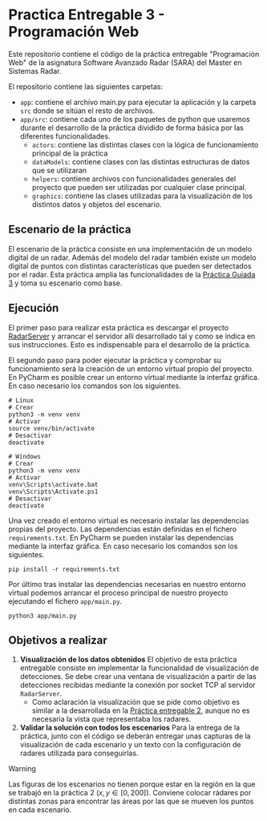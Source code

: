 # Practica Entregable 3 - Programación Web

Este repositorio contiene el código de la práctica entregable "Programación Web"
de la asignatura Software Avanzado Radar (SARA) del Master en Sistemas Radar.

El repositorio contiene las siguientes carpetas:
- `app`: contiene el archivo main.py para ejecutar la aplicación y la carpeta
  `src` donde se sitúan el resto de archivos.
- `app/src`: contiene cada uno de los paquetes de python que usaremos durante
  el desarrollo de la práctica dividido de forma básica por las diferentes
  funcionalidades.
  - `actors`: contiene las distintas clases con la lógica de funcionamiento
  principal de la práctica
  - `dataModels`: contiene clases con las distintas estructuras de datos que se
  utilizaran
  - `helpers`: contiene archivos con funcionalidades generales del proyecto
  que pueden ser utilizadas por cualquier clase principal.
  - `graphics`: contiene las clases utilizadas para la visualización de los
  distintos datos y objetos del escenario.

## Escenario de la práctica
El escenario de la práctica consiste en una implementación de un modelo
digital de un radar. Además del modelo del radar también existe un modelo
digital de puntos con distintas características que pueden ser detectados por
el radar. Esta práctica amplia las funcionalidades de la 
[Práctica Guiada 3](https://github.com/SARA-MSRA-UPM/PG3_programacion_web) y 
toma su escenario como base.


## Ejecución
El primer paso para realizar esta práctica es descargar el proyecto 
[RadarServer](https://github.com/SARA-MSRA-UPM/RadarServer) y arrancar el 
servidor allí desarrollado tal y como se indica en sus instrucciones. Esto es 
indispensable para el desarrollo de la práctica.

El segundo paso para poder ejecutar la práctica y comprobar su funcionamiento
será la creación de un entorno virtual propio del proyecto. En PyCharm es
posible crear un entorno virtual mediante la interfaz gráfica. En caso
necesario los comandos son los siguientes.
```
# Linux
# Crear
python3 -m venv venv
# Activar
source venv/bin/activate
# Desactivar
deactivate

# Windows
# Crear
python3 -m venv venv
# Activar
venv\Scripts\activate.bat
venv\Scripts\Activate.ps1
# Desactivar
deactivate
```

Una vez creado el entorno virtual es necesario instalar las dependencias
propias del proyecto. Las dependencias están definidas en el fichero
`requirements.txt`. En PyCharm se pueden instalar las dependencias mediante la
interfaz gráfica. En caso necesario los comandos son los siguientes.
```
pip install -r requirements.txt
```

Por último tras instalar las dependencias necesarias en nuestro entorno
virtual podemos arrancar el proceso principal de nuestro proyecto ejecutando
el fichero `app/main.py`.
```
python3 app/main.py
```

## Objetivos a realizar
1. **Visualización de los datos obtenidos** El objetivo de esta práctica 
entregable consiste en implementar la funcionalidad de visualización de 
detecciones. Se debe crear una ventana de visualización a partir de las 
detecciones recibidas mediante la conexión por socket TCP al servidor 
`RadarServer`.
   - Como aclaración la visualización que se pide como objetivo es similar a la 
   desarrollada en la 
   [Práctica entregable 2](https://github.com/SARA-MSRA-UPM/PE2_tiempo_real), 
   aunque no es necesaria la vista que representaba los radares.
2. **Validar la solución con todos los escenarios** Para la entrega de la
práctica, junto con el código se deberán entregar unas capturas de la
visualización de cada escenario y un texto con la configuración de radares
utilizada para conseguirlas.

> [!WARNING]
> Las figuras de los escenarios no tienen porque estar en la región en la
> que se trabajó en la práctica 2 ($x,y \in [0,200]$). Conviene
> colocar rádares por distintas zonas para encontrar las áreas por las que
> se mueven los puntos en cada escenario.
